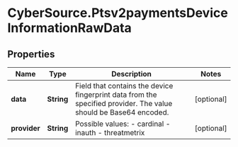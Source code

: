 # CyberSource.Ptsv2paymentsDeviceInformationRawData

## Properties
Name | Type | Description | Notes
------------ | ------------- | ------------- | -------------
**data** | **String** | Field that contains the device fingerprint data from the specified provider. The value should be Base64 encoded.  | [optional] 
**provider** | **String** | Possible values: - cardinal - inauth - threatmetrix  | [optional] 


